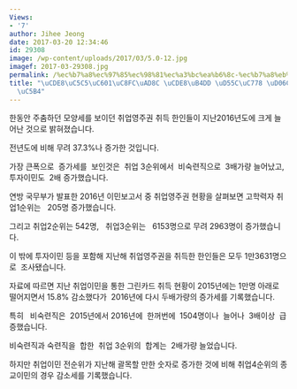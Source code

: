 ```yaml
---
Views:
- '7'
author: Jihee Jeong
date: 2017-03-20 12:34:46
id: 29308
image: /wp-content/uploads/2017/03/5.0-12.jpg
imagef: 2017-03-29308.jpg
permalink: /%ec%b7%a8%ec%97%85%ec%98%81%ec%a3%bc%ea%b6%8c-%ec%b7%a8%eb%93%9d-%ed%95%9c%ec%9d%b8-%ed%81%ac%ea%b2%8c%eb%8a%98%ec%96%b4/
title: "\uCDE8\uC5C5\uC601\uC8FC\uAD8C \uCDE8\uB4DD \uD55C\uC778 \uD06C\uAC8C\uB298\
  \uC5B4"
---
```


한동안 주춤하던 모양세를 보이던 취업영주권 취득 한인들이 지난2016년도에 크게 늘어난 것으로 밝혀졌습니다.

전년도에 비해 무려 37.3%나 증가한 것입니다.

가장 큰폭으로  증가세를  보인것은  취업 3순위에서  비숙련직으로  3배가량 늘어났고,  투자이민도  2배 증가했습니다.

연방 국무부가 발표한 2016년 이민보고서 중 취업영주권 현황을 살펴보면 고학력자 취업1순위는   205명 증가했습니다.

그리고 취업2순위는 542명,   취업3순위는   6153명으로 무려 2963명이 증가했습니다.

이 밖에 투자이민 등을 포함해 지난해 취업영주권을 취득한 한인들은 모두 1만3631명으로  조사됐습니다.

자료에 따르면 지난 취업이민을 통한 그린카드 취득 현황이 2015년에는 1만명 아래로 떨어지면서 15.8% 감소했다가  2016년에 다시 두배가량의 증가세를 기록했습니다.

특히   비숙련직은  2015년에서 2016년에  한꺼번에  1504명이나  늘어나  3배이상  급증했습니다.

비숙련직과 숙련직을  합한  취업 3순위의  합계는  2배가량 늘었습니다.

하지만 취업이민 전순위가 지난해 괄목할 만한 숫자로 증가한 것에 비해 취업4순위의 종교이민의 경우 감소세를 기록했습니다.